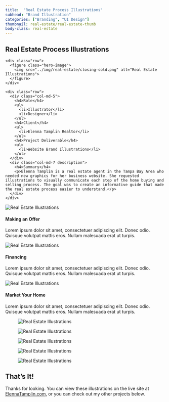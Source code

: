```yaml
---
title:  "Real Estate Process Illustrations"
subhead: "Brand Illustration"
categories: ["Branding", "UI Design"]
thumbnail: real-estate/real-estate-thumb
body-class: real-estate
---
```

<section class="container-fluid introduction">
  <div class="container">
    <div class="row">
      <div class="col-sm-12">
        <h1 class="title">Real Estate Process Illustrations</h1>
      </div>
    </div>

    <div class="row">
      <figure class="hero-image">
        <img src="../img/real-estate/closing-sold.png" alt="Real Estate Illustrations">
      </figure>
    </div>
    
    <div class="row">
      <div class="col-md-5">
        <h4>Role</h4>
        <ul>
          <li>Illustrator</li>
          <li>Designer</li>
        </ul>
        <h4>Client</h4>
        <ul>
          <li>Elenna Tamplin Realtor</li>
        </ul>
        <h4>Project Deliverable</h4>
        <ul>
          <li>Website Brand Illustrations</li>
        </ul>
      </div>
      <div class="col-md-7 description">
        <h4>Summary</h4>
        <p>Elenna Tamplin is a real estate agent in the Tampa Bay Area who needed new graphics for her business website. She requested illustrations to visually communicate each step of the home buying and selling process. The goal was to create an informative guide that made the real estate process easier to understand.</p>
      </div>
    </div>
  </div>
</section>

<section class="container features">
  <div class="row">
    <div class="col-sm-4 feature">
      <img src="../img/real-estate/make-offer.png" alt="Real Estate Illustrations">
      <h4>Making an Offer</h4>
      <p>Lorem ipsum dolor sit amet, consectetuer adipiscing elit. Donec odio. Quisque volutpat mattis eros. Nullam malesuada erat ut turpis.</p>
    </div>
    <div class="col-sm-4 feature">
      <img src="../img/real-estate/financing.png" alt="Real Estate Illustrations">
      <h4>Financing</h4>
      <p>Lorem ipsum dolor sit amet, consectetuer adipiscing elit. Donec odio. Quisque volutpat mattis eros. Nullam malesuada erat ut turpis.</p>
    </div>
    <div class="col-sm-4 feature">
      <img src="../img/real-estate/marketing.png" alt="Real Estate Illustrations">
      <h4>Market Your Home</h4>
      <p>Lorem ipsum dolor sit amet, consectetuer adipiscing elit. Donec odio. Quisque volutpat mattis eros. Nullam malesuada erat ut turpis.</p>
    </div>
  </div>
</section>
<section class="container-fluid two-up">
  <div class="container">
    <div class="row">
      <figure class="col-sm-6">
        <img src="../img/real-estate/pre-approval.png" alt="Real Estate Illustrations">
      </figure>
      <figure class="col-sm-6">
        <img src="../img/real-estate/inspection.png" alt="Real Estate Illustrations">
      </figure>
    </div>
  </div>
</section>
<section class="container-fluid mobile-gallery">
  <div class="container">
    <div class="row">
      <figure class="col-sm-4">
        <img src="../img/real-estate/mobile-research.png" alt="Real Estate Illustrations">
      </figure>
      <figure class="col-sm-4">
        <img src="../img/real-estate/mobile-showings.png" alt="Real Estate Illustrations">
      </figure>
      <figure class="col-sm-4">
        <img src="../img/real-estate/mobile-offer.png" alt="Real Estate Illustrations">
      </figure>
    </div>
  </div>
</section>
<section class="container-fluid post-closing">
  <div class="container">
    <h2>That’s It!</h2>
    <p>Thanks for looking. You can view these illustrations on the live site at <a href="www.elennatamplin.com/buyers">ElennaTamplin.com</a>, or you can check out my other projects below.</p>
  </div>
</section>
